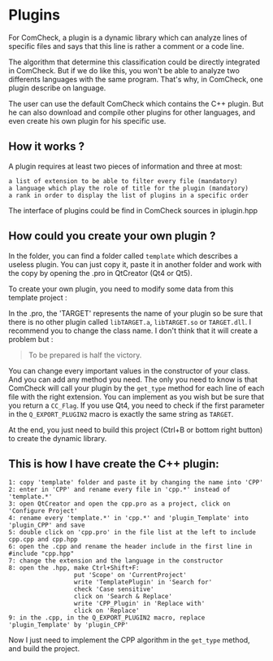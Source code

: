 # Plugins

For ComCheck, a plugin is a dynamic library which can analyze lines of specific files and says that this line is rather a comment or a code line.

The algorithm that determine this classification could be directly integrated in ComCheck. But if we do like this, you won't be able to analyze two differents languages with the same program. That's why, in ComCheck, one plugin describe on language.

The user can use the default ComCheck which contains the C++ plugin. But he can also download and compile other plugins for other languages, and even create his own plugin for his specific use.

## How it works ?

A plugin requires at least two pieces of information and three at most:

    a list of extension to be able to filter every file (mandatory)
    a language which play the role of title for the plugin (mandatory)
    a rank in order to display the list of plugins in a specific order

The interface of plugins could be find in ComCheck sources in iplugin.hpp

## How could you create your own plugin ?

In the folder, you can find a folder called `template` which describes a useless plugin. You can just copy it, paste it in another folder and work with the copy by opening the .pro in QtCreator (Qt4 or Qt5).

To create your own plugin, you need to modify some data from this template project :

In the .pro, the 'TARGET' represents the name of your plugin so be sure that there is no other plugin called `libTARGET.a`,  `libTARGET.so` or `TARGET.dll`. I recommend you to change the class name. I don't think that it will create a problem but :
> To be prepared is half the victory.

You can change every important values in the constructor of your class. And you can add any method you need. The only you need to know is that ComCheck will call your plugin by the `get_type` method for each line of each file with the right extension. You can implement as you wish but be sure that you return a `CC_Flag`. If you use Qt4, you need to check if the first parameter in the `Q_EXPORT_PLUGIN2` macro is exactly the same string as `TARGET`.

At the end, you just need to build this project (Ctrl+B or bottom right button) to create the dynamic library.

## This is how I have create the C++ plugin:

    1: copy 'template' folder and paste it by changing the name into 'CPP'
    2: enter in 'CPP' and rename every file in 'cpp.*' instead of 'template.*'
    3: open QtCreator and open the cpp.pro as a project, click on 'Configure Project'
    4: rename every 'template.*' in 'cpp.*' and 'plugin_Template' into 'plugin_CPP' and save
    5: double click on 'cpp.pro' in the file list at the left to include cpp.cpp and cpp.hpp
    6: open the .cpp and rename the header include in the first line in #include "cpp.hpp"
    7: change the extension and the language in the constructor
    8: open the .hpp, make Ctrl+Shift+F:
                      put 'Scope' on 'CurrentProject'
                      write 'TemplatePlugin' in 'Search for'
                      check 'Case sensitive'
                      click on 'Search & Replace'
                      write 'CPP_Plugin' in 'Replace with'
                      click on 'Replace'
    9: in the .cpp, in the Q_EXPORT_PLUGIN2 macro, replace 'plugin_Template' by 'plugin_CPP'

Now I just need to implement the CPP algorithm in the `get_type` method, and build the project.
